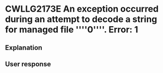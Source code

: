 # CWLLG2173E An exception occurred during an attempt to decode a string for managed file ''''0''''.  Error: 1

## Explanation

## User response